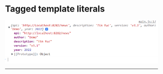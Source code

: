 # Tagged template literals

![Spread Object](Javascript/f8.javascrip.basic/detail/phan07-161/images/001.png 'Spread Object')

---


